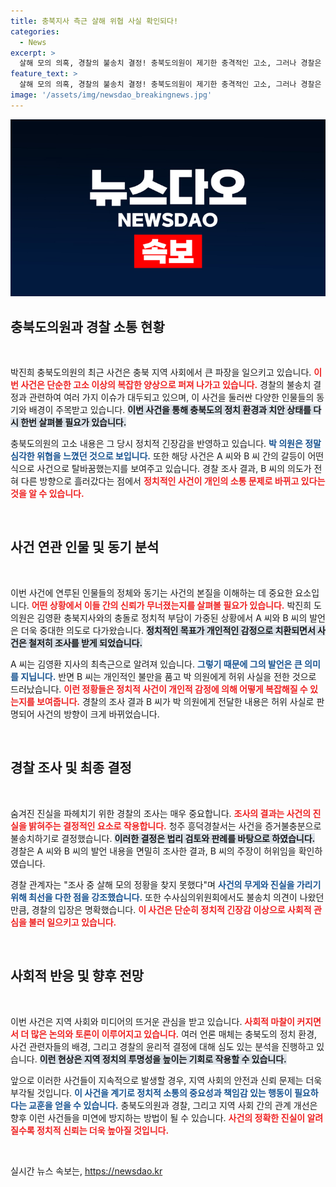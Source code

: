 ```yaml
---
title: 충북지사 측근 살해 위협 사실 확인되다!
categories:
  - News
excerpt: >
  살해 모의 의혹, 경찰의 불송치 결정! 충북도의원이 제기한 충격적인 고소, 그러나 경찰은 증거불충분으로 사건 종결! 뒤바뀐 진실은 무엇일까? 클릭해 확인하세요!
feature_text: >
  살해 모의 의혹, 경찰의 불송치 결정! 충북도의원이 제기한 충격적인 고소, 그러나 경찰은 증거불충분으로 사건 종결! 뒤바뀐 진실은 무엇일까? 클릭해 확인하세요!
image: '/assets/img/newsdao_breakingnews.jpg'
---
```


<p><img src="/assets/img/newsdao_breakingnews.jpg" alt="pcversion 속보" /></p>

<h2 data-ke-size="size26">충북도의원과 경찰 소통 현황</h2>

<p data-ke-size="size16">&nbsp;</p>

<p>박진희 충북도의원의 최근 사건은 충북 지역 사회에서 큰 파장을 일으키고 있습니다. <b><span style="color: #ee2323;">이번 사건은 단순한 고소 이상의 복잡한 양상으로 퍼져 나가고 있습니다.</span></b> 경찰의 불송치 결정과 관련하여 여러 가지 이슈가 대두되고 있으며, 이 사건을 둘러싼 다양한 인물들의 동기와 배경이 주목받고 있습니다. <b><span style="background-color: #21538527;">이번 사건을 통해 충북도의 정치 환경과 치안 상태를 다시 한번 살펴볼 필요가 있습니다.</span></b> </p>

<p>충북도의원의 고소 내용은 그 당시 정치적 긴장감을 반영하고 있습니다. <b><span style="color: #1a5490;">박 의원은 정말 심각한 위협을 느꼈던 것으로 보입니다.</span></b> 또한 해당 사건은 A 씨와 B 씨 간의 갈등이 어떤 식으로 사건으로 탈바꿈했는지를 보여주고 있습니다. 경찰 조사 결과, B 씨의 의도가 전혀 다른 방향으로 흘러갔다는 점에서 <b><span style="color: #ee2323;">정치적인 사건이 개인의 소통 문제로 바뀌고 있다는 것을 알 수 있습니다.</span></b></p>

<p data-ke-size="size16">&nbsp;</p>

<h2 data-ke-size="size26">사건 연관 인물 및 동기 분석</h2>

<p data-ke-size="size16">&nbsp;</p>

<p>이번 사건에 연루된 인물들의 정체와 동기는 사건의 본질을 이해하는 데 중요한 요소입니다. <b><span style="color: #ee2323;">어떤 상황에서 이들 간의 신뢰가 무너졌는지를 살펴볼 필요가 있습니다.</span></b> 박진희 도의원은 김영환 충북지사와의 충돌로 정치적 부담이 가중된 상황에서 A 씨와 B 씨의 발언은 더욱 중대한 의도로 다가왔습니다. <b><span style="background-color: #21538527;">정치적인 목표가 개인적인 감정으로 치환되면서 사건은 철저히 조사를 받게 되었습니다.</span></b></p>

<p>A 씨는 김영환 지사의 최측근으로 알려져 있습니다. <b><span style="color: #1a5490;">그렇기 때문에 그의 발언은 큰 의미를 지닙니다.</span></b> 반면 B 씨는 개인적인 불만을 품고 박 의원에게 허위 사실을 전한 것으로 드러났습니다. <b><span style="color: #ee2323;">이런 정황들은 정치적 사건이 개인적 감정에 의해 어떻게 복잡해질 수 있는지를 보여줍니다.</span></b> 경찰의 조사 결과 B 씨가 박 의원에게 전달한 내용은 허위 사실로 판명되어 사건의 방향이 크게 바뀌었습니다.</p>

<p data-ke-size="size16">&nbsp;</p>

<h2 data-ke-size="size26">경찰 조사 및 최종 결정</h2>

<p data-ke-size="size16">&nbsp;</p>

<p>숨겨진 진실을 파헤치기 위한 경찰의 조사는 매우 중요합니다. <b><span style="color: #ee2323;">조사의 결과는 사건의 진실을 밝혀주는 결정적인 요소로 작용합니다.</span></b> 청주 흥덕경찰서는 사건을 증거불충분으로 불송치하기로 결정했습니다. <b><span style="background-color: #21538527;">이러한 결정은 법리 검토와 판례를 바탕으로 하였습니다.</span></b> 경찰은 A 씨와 B 씨의 발언 내용을 면밀히 조사한 결과, B 씨의 주장이 허위임을 확인하였습니다. </p>

<p>경찰 관계자는 "조사 중 살해 모의 정황을 찾지 못했다"며 <b><span style="color: #1a5490;">사건의 무게와 진실을 가리기 위해 최선을 다한 점을 강조했습니다.</span></b> 또한 수사심의위원회에서도 불송치 의견이 나왔던 만큼, 경찰의 입장은 명확했습니다. <b><span style="color: #ee2323;">이 사건은 단순히 정치적 긴장감 이상으로 사회적 관심을 불러 일으키고 있습니다.</span></b></p>

<p data-ke-size="size16">&nbsp;</p>

<h2 data-ke-size="size26">사회적 반응 및 향후 전망</h2>

<p data-ke-size="size16">&nbsp;</p>

<p>이번 사건은 지역 사회와 미디어의 뜨거운 관심을 받고 있습니다. <b><span style="color: #ee2323;">사회적 마찰이 커지면서 더 많은 논의와 토론이 이루어지고 있습니다.</span></b> 여러 언론 매체는 충북도의 정치 환경, 사건 관련자들의 배경, 그리고 경찰의 윤리적 결정에 대해 심도 있는 분석을 진행하고 있습니다. <b><span style="background-color: #21538527;">이런 현상은 지역 정치의 투명성을 높이는 기회로 작용할 수 있습니다.</span></b></p>

<p>앞으로 이러한 사건들이 지속적으로 발생할 경우, 지역 사회의 안전과 신뢰 문제는 더욱 부각될 것입니다. <b><span style="color: #1a5490;">이 사건을 계기로 정치적 소통의 중요성과 책임감 있는 행동이 필요하다는 교훈을 얻을 수 있습니다.</span></b> 충북도의원과 경찰, 그리고 지역 사회 간의 관계 개선은 향후 이런 사건들을 미연에 방지하는 방법이 될 수 있습니다. <b><span style="color: #ee2323;">사건의 정확한 진실이 알려질수록 정치적 신뢰는 더욱 높아질 것입니다.</span></b></p>

<p data-ke-size="size16">&nbsp;</p>
실시간 뉴스 속보는, <a href="https://newsdao.kr" rel="dofollow">https://newsdao.kr</a>


